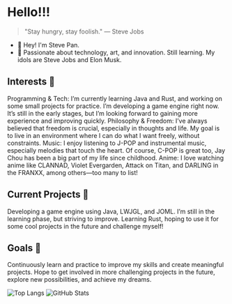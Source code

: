 # Hello!!!
> "Stay hungry, stay foolish." — Steve Jobs
- 👋 Hey! I'm Steve Pan.
- 👀 Passionate about technology, art, and innovation. Still learning. My idols are Steve Jobs and Elon Musk.

## Interests 🌱

Programming & Tech: I’m currently learning Java and Rust, and working on some small projects for practice. I’m developing a game engine right now. It’s still in the early stages, but I’m looking forward to gaining more experience and improving quickly.
Philosophy & Freedom: I’ve always believed that freedom is crucial, especially in thoughts and life. My goal is to live in an environment where I can do what I want freely, without constraints.
Music: I enjoy listening to J-POP and instrumental music, especially melodies that touch the heart. Of course, C-POP is great too, Jay Chou has been a big part of my life since childhood.
Anime: I love watching anime like CLANNAD, Violet Evergarden, Attack on Titan, and DARLING in the FRANXX, among others—too many to list!

## Current Projects 🚧

Developing a game engine using Java, LWJGL, and JOML. I’m still in the learning phase, but striving to improve.
Learning Rust, hoping to use it for some cool projects in the future and challenge myself!

## Goals 🎯

Continuously learn and practice to improve my skills and create meaningful projects.
Hope to get involved in more challenging projects in the future, explore new possibilities, and achieve my dreams.

![Top Langs](https://github-readme-stats.vercel.app/api/top-langs/?username=stevepan643&layout=compact)
![GitHub Stats](https://github-readme-stats.vercel.app/api?username=stevepan643&show_icons=true&count_private=true&hide=prs)

